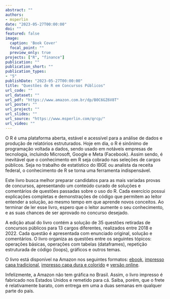 ```yaml
---
abstract: ""
authors:
- msperlin
date: "2023-05-27T00:00:00"
doi: ""
featured: false
image:
  caption: 'Book Cover'
  focal_point: ""
  preview_only: true
projects: ["R", "finance"]
publication: ""
publication_short: ""
publication_types:
- "5"
publishDate: "2023-05-27T00:00:00"
title: "Questões de R em Concursos Públicos"
url_code: ""
url_dataset: ""
url_pdf: "https://www.amazon.com.br/dp/B0C6GZ6V8T"
url_poster: ""
url_project: ""
url_slides: ""
url_source: "https://www.msperlin.com/qrcp/"
url_video: ""
---
```


O R é uma  plataforma aberta, estável e acessível para a análise de dados e produção de relatórios estruturados.  Hoje em dia, o R é sinônimo de programação voltada a dados, sendo usado em notáveis empresas de tecnologia, incluindo Microsoft, Google e Meta (Facebook). Assim sendo, é inevitável que o conhecimento em R seja cobrado nas seleções de cargos públicos. Seja no trabalho de estatístico do IBGE ou analista da receita federal, o conhecimento de R se torna uma ferramenta indispensável.
  
Este livro busca melhor preparar candidatos para as mais variadas provas de concursos, apresentando um conteúdo curado de soluções e comentários de questões passadas sobre o uso do R. Cada exercício possui explicações completas e demonstrações de código que permitem ao leitor entender a solução, ao mesmo tempo em que aprende novos conceitos. Ao terminar de ler esse livro, espero que o leitor aumente o seu conhecimento, e as suas chances de ser aprovado no concurso desejado.
 
A edição atual do livro contém a solução de 35 questões retiradas de concursos públicos para 13 cargos diferentes, realizados entre 2018 e 2022. Cada questão é apresentada com enunciado original, solução e comentários. O livro organiza as questões entre os seguintes tópicos: operações básicas, operações com tabelas (dataframes), repetição estruturada de código (loops), gráficos e outros temas.

O livro está disponível na Amazon nos seguintes formatos: [ebook](https://www.amazon.com.br/dp/B0C6GZ6V8T), [impresso capa tradicional](https://www.amazon.com/dp/B0C6BSMRL3), [impresso capa dura e colorido](https://www.amazon.com/dp/B0C6BZMGWM) e [versão online](https://www.msperlin.com/qrcp/). 

<div class="alert alert-danger">
Infelizmente, a Amazon não tem gráfica no Brasil. Assim, o livro impresso é fabricado nos Estados Unidos e remetido para cá. Saiba, porém, que o frete é relativamente barato, com entrega em uma a duas semanas em qualquer parte do país. 
</div>
